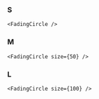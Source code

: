 ### S

    <FadingCircle />

### M

    <FadingCircle size={50} />

### L

    <FadingCircle size={100} />
